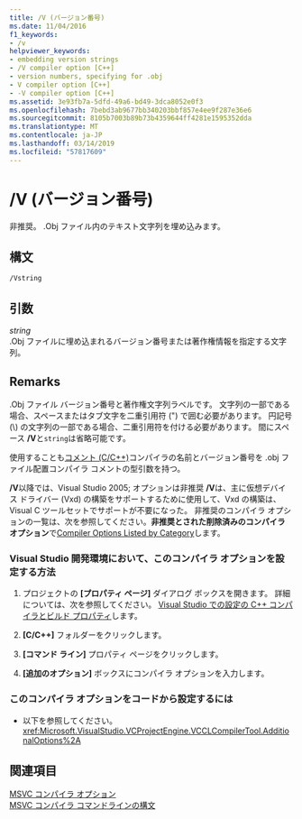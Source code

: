 ```yaml
---
title: /V (バージョン番号)
ms.date: 11/04/2016
f1_keywords:
- /v
helpviewer_keywords:
- embedding version strings
- /V compiler option [C++]
- version numbers, specifying for .obj
- V compiler option [C++]
- -V compiler option [C++]
ms.assetid: 3e93fb7a-5dfd-49a6-bd49-3dca8052e0f3
ms.openlocfilehash: 7bebd3ab9677bb340203bbf857e4ee9f287e36e6
ms.sourcegitcommit: 8105b7003b89b73b4359644ff4281e1595352dda
ms.translationtype: MT
ms.contentlocale: ja-JP
ms.lasthandoff: 03/14/2019
ms.locfileid: "57817609"
---
```

# <a name="v-version-number"></a>/V (バージョン番号)

非推奨。 .Obj ファイル内のテキスト文字列を埋め込みます。

## <a name="syntax"></a>構文

```
/Vstring
```

## <a name="arguments"></a>引数

*string*<br/>
.Obj ファイルに埋め込まれるバージョン番号または著作権情報を指定する文字列。

## <a name="remarks"></a>Remarks

.Obj ファイル バージョン番号と著作権文字列ラベルです。 文字列の一部である場合、スペースまたはタブ文字を二重引用符 (") で囲む必要があります。 円記号 (\\) の文字列の一部である場合、二重引用符を付ける必要があります。 間にスペース **/V**と`string`は省略可能です。

使用することも[コメント (C/C++)](../../preprocessor/comment-c-cpp.md)コンパイラの名前とバージョン番号を .obj ファイル配置コンパイラ コメントの型引数を持つ。

**/V**以降では、Visual Studio 2005; オプションは非推奨 **/V**は、主に仮想デバイス ドライバー (Vxd) の構築をサポートするために使用して、Vxd の構築は、Visual C ツールセットでサポートが不要になった。 非推奨のコンパイラ オプションの一覧は、次を参照してください。**非推奨とされた削除済みのコンパイラ オプション**で[Compiler Options Listed by Category](compiler-options-listed-by-category.md)します。

### <a name="to-set-this-compiler-option-in-the-visual-studio-development-environment"></a>Visual Studio 開発環境において、このコンパイラ オプションを設定する方法

1. プロジェクトの **[プロパティ ページ]** ダイアログ ボックスを開きます。 詳細については、次を参照してください。 [Visual Studio での設定の C++ コンパイラとビルド プロパティ](../working-with-project-properties.md)します。

1. **[C/C++]** フォルダーをクリックします。

1. **[コマンド ライン]** プロパティ ページをクリックします。

1. **[追加のオプション]** ボックスにコンパイラ オプションを入力します。

### <a name="to-set-this-compiler-option-programmatically"></a>このコンパイラ オプションをコードから設定するには

- 以下を参照してください。<xref:Microsoft.VisualStudio.VCProjectEngine.VCCLCompilerTool.AdditionalOptions%2A>

## <a name="see-also"></a>関連項目

[MSVC コンパイラ オプション](compiler-options.md)<br/>
[MSVC コンパイラ コマンドラインの構文](compiler-command-line-syntax.md)

